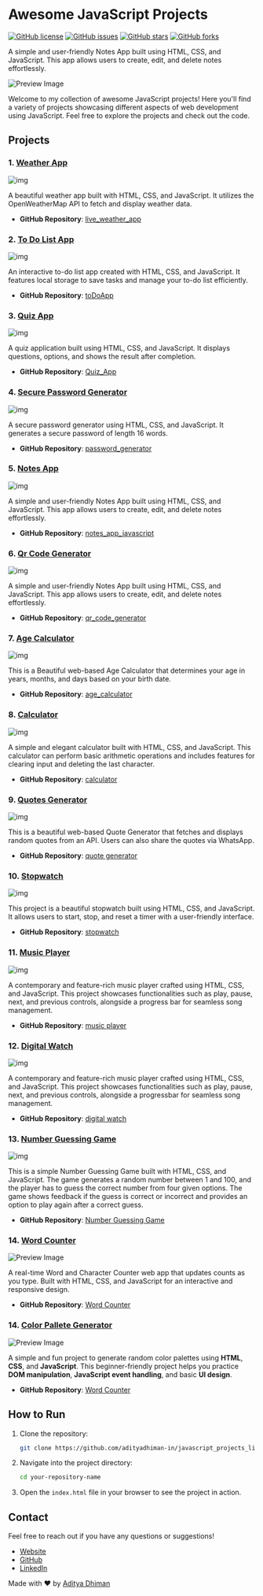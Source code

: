 # Awesome JavaScript Projects

[![GitHub license](https://img.shields.io/badge/license-MIT-blue.svg)](https://github.com/adityadhiman-in/javascript_projects_library/blob/main/LICENSE)
[![GitHub issues](https://img.shields.io/github/issues/adityadhiman-in/javascript_projects_library.svg)](https://github.com/adityadhiman-in/javascript_projects_library/issues)
[![GitHub stars](https://img.shields.io/github/stars/adityadhiman-in/javascript_projects_library.svg)](https://github.com/adityadhiman-in/javascript_projects_library/stargazers)
[![GitHub forks](https://img.shields.io/github/forks/adityadhiman-in/javascript_projects_library.svg)](https://github.com/adityadhiman-in/javascript_projects_library/network)

A simple and user-friendly Notes App built using HTML, CSS, and JavaScript. This app allows users to create, edit, and delete notes effortlessly.

![Preview Image](./Images/main.png)

Welcome to my collection of awesome JavaScript projects! Here you'll find a variety of projects showcasing different aspects of web development using JavaScript. Feel free to explore the projects and check out the code.

## Projects

### 1. [Weather App](https://adityadhiman-in.github.io/live_weather_app/)

![img](./Images/weather.png)

A beautiful weather app built with HTML, CSS, and JavaScript. It utilizes the OpenWeatherMap API to fetch and display weather data.

- **GitHub Repository**: [live_weather_app](https://github.com/adityadhiman-in/live_weather_app)

### 2. [To Do List App](https://adityadhiman-in.github.io/toDoApp/)

![img](./Images/todo.png)

An interactive to-do list app created with HTML, CSS, and JavaScript. It features local storage to save tasks and manage your to-do list efficiently.

- **GitHub Repository**: [toDoApp](https://github.com/adityadhiman-in/toDoApp)

### 3. [Quiz App](https://adityadhiman-in.github.io/Quiz_App/)

![img](./Images/quiz.png)

A quiz application built using HTML, CSS, and JavaScript. It displays questions, options, and shows the result after completion.

- **GitHub Repository**: [Quiz_App](https://github.com/adityadhiman-in/Quiz_App)

### 4. [Secure Password Generator](https://adityadhiman-in.github.io/Quiz_App/)

![img](./Images/password.png)

A secure password generator using HTML, CSS, and JavaScript. It
generates a secure password of length 16 words.

- **GitHub Repository**: [password_generator](https://github.com/adityadhiman-in/password_generator)

### 5. [Notes App](https://adityadhiman-in.github.io/notes_app_javascript/)

![img](./Images/notes.png)

A simple and user-friendly Notes App built using HTML, CSS, and JavaScript. This app allows users to create, edit, and delete notes effortlessly.

- **GitHub Repository**: [notes_app_javascript](https://github.com/adityadhiman-in/notes_app_javascript)

### 6. [Qr Code Generator](https://adityadhiman-in.github.io/qr_code_generator/)

![img](./Images/qrCode.png)

A simple and user-friendly Notes App built using HTML, CSS, and JavaScript. This app allows users to create, edit, and delete notes effortlessly.

- **GitHub Repository**: [qr_code_generator](https://github.com/adityadhiman-in/qr_code_generator)

### 7. [Age Calculator](https://adityadhiman-in.github.io/age_calculator)

![img](./Images/ageCalc.png)

This is a Beautiful web-based Age Calculator that determines your age in years, months, and days based on your birth date.

- **GitHub Repository**: [age_calculator](https://github.com/adityadhiman-in/age_calculator)

### 8. [Calculator](https://adityadhiman-in.github.io/calculator/)

![img](./Images/calculator.png)

A simple and elegant calculator built with HTML, CSS, and JavaScript. This calculator can perform basic arithmetic operations and includes features for clearing input and deleting the last character.

- **GitHub Repository**: [calculator](https://github.com/adityadhiman-in/calculator)

### 9. [Quotes Generator](https://adityadhiman-in.github.io/quotes_generator/)

![img](./Images/quote.png)

This is a beautiful web-based Quote Generator that fetches and displays random quotes from an API. Users can also share the quotes via WhatsApp.

- **GitHub Repository**: [quote generator](https://github.com/adityadhiman-in/quotes_generator)

### 10. [Stopwatch](https://adityadhiman-in.github.io/stopwatch/)

![img](./Images/stopwatch.png)

This project is a beautiful stopwatch built using HTML, CSS, and
JavaScript. It allows users to start, stop, and reset a timer with
a user-friendly interface.

- **GitHub Repository**: [stopwatch](https://github.com/adityadhiman-in/stopwatch)

### 11. [Music Player](https://adityadhiman-in.github.io/music_player/)

![img](./Images/music.png)

A contemporary and feature-rich music player crafted using HTML,
CSS, and JavaScript. This project showcases functionalities such as play, pause, next, and previous controls, alongside a progress
bar for seamless song management.

- **GitHub Repository**: [music player](https://github.com/adityadhiman-in/music_player)

### 12. [Digital Watch](https://adityadhiman-in.github.io/digital_watch/)

![img](./Images/watch.png)

A contemporary and feature-rich music player crafted using HTML, CSS, and JavaScript. This project showcases functionalities such
as play, pause, next, and previous controls, alongside a progressbar for seamless song management.

- **GitHub Repository**: [digital watch](https://github.com/adityadhiman-in/digital_watch)

### 13. [Number Guessing Game](https://adityadhiman-in.github.io/number_guessing_game/)

![img](./Images/numberGame.png)

This is a simple Number Guessing Game built with HTML, CSS, and JavaScript. The game generates a random number between 1 and 100, and the player has to guess the correct number from four given options. The game shows feedback if the guess is correct or incorrect and provides an option to play again after a correct guess.

- **GitHub Repository**: [Number Guessing Game](https://github.com/adityadhiman-in/number_guessing_game)

### 14. [Word Counter](https://adityadhiman-in.github.io/word_counter/)

![Preview Image](./Images/wordCounter.png)

A real-time Word and Character Counter web app that updates counts
as you type. Built with HTML, CSS, and JavaScript for an
interactive and responsive design.

- **GitHub Repository**: [Word Counter](https://github.com/adityadhiman-in/word_counter)

### 14. [Color Pallete Generator](https://adityadhiman-in.github.io/color-pallete-generator/)

![Preview Image](./Images/wordCounter.png)

A simple and fun project to generate random color palettes using
**HTML**, **CSS**, and **JavaScript**. This beginner-friendly
project helps you practice **DOM manipulation**, **JavaScript
event handling**, and basic **UI design**.

- **GitHub Repository**: [Word Counter](https://github.com/adityadhiman-in/color-pallete-generator)

## How to Run

1. Clone the repository:

   ```bash
   git clone https://github.com/adityadhiman-in/javascript_projects_library.git
   ```

2. Navigate into the project directory:

   ```bash
   cd your-repository-name
   ```

3. Open the `index.html` file in your browser to see the project in action.

## Contact

Feel free to reach out if you have any questions or suggestions!

- [Website](https://adityadhiman.in)
- [GitHub](https://github.com/adityadhiman-in)
- [LinkedIn](https://www.linkedin.com/in/adityadhiman-in)

Made with ❤️ by [Aditya Dhiman](https://adityadhiman.in)
